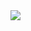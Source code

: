 <img src="https://images.pexels.com/photos/7130478/pexels-photo-7130478.jpeg?auto=compress&cs=tinysrgb&w=1260&h=750&dpr=1" />